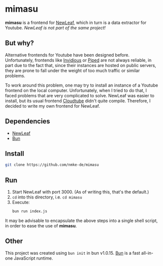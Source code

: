 # mimasu

**mimasu** is a frontend for [NewLeaf](https://sr.ht/~cadence/tube/), which in turn is a data extractor for Youtube. *NewLeaf is not part of the same project!*

## But why?

Alternative frontends for Youtube have been designed before. Unfortunately, frontends like [Invidious](https://invidious.io/) or [Piped](https://github.com/TeamPiped/Piped) are not always reliable, in part due to the fact that, since their instances are hosted on public servers, they are prone to fall under the weight of too much traffic or similar problems.

To work around this problem, one may try to install an instance of a Youtube frontend on the local computer. Unfortunately, when I tried to do that, I faced problems that are very complicated to solve. NewLeaf was easier to install, but its usual frontend [Cloudtube](https://sr.ht/~cadence/tube/) didn't quite compile. Therefore, I decided to write my own frontend for NewLeaf.

## Dependencies

- [NewLeaf](https://sr.ht/~cadence/tube/)
- [Bun](https://bun.sh)

## Install

```bash
git clone https://github.com/nmke-de/mimasu
```

## Run

1. Start NewLeaf with port 3000. (As of writing this, that's the default.)
2. `cd` into this directory, i.e. `cd mimasu`
3. Execute:
   ```bash
   bun run index.js
   ```

It may be advisable to encapsulate the above steps into a single shell script, in order to ease the use of **mimasu**.

## Other

This project was created using `bun init` in bun v1.0.15. [Bun](https://bun.sh) is a fast all-in-one JavaScript runtime.
